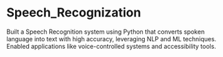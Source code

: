 # Speech_Recognization
Built a Speech Recognition system using Python that converts spoken language into text with high accuracy, leveraging NLP and ML techniques. Enabled applications like voice-controlled systems and accessibility tools.
